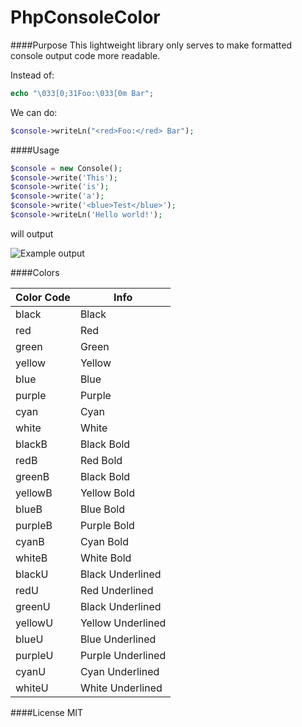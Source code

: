 # PhpConsoleColor

####Purpose
This lightweight library only serves to make formatted console output code more readable.

Instead of:
```php
echo "\033[0;31Foo:\033[0m Bar";
```
We can do:
```php
$console->writeLn("<red>Foo:</red> Bar");
```

####Usage
```php
$console = new Console();
$console->write('This');
$console->write('is');
$console->write('a');
$console->write('<blue>Test</blue>');
$console->writeLn('Hello world!');
```
will output

![Example output](http://i.imgur.com/jmJe8vu.png)

####Colors

| Color Code | Info              |
|------------|-------------------|
| black      | Black             |
| red        | Red               |
| green      | Green             |
| yellow     | Yellow            |
| blue       | Blue              |
| purple     | Purple            |
| cyan       | Cyan              |
| white      | White             |
| blackB     | Black Bold        |
| redB       | Red Bold          |
| greenB     | Black Bold        |
| yellowB    | Yellow Bold       |
| blueB      | Blue Bold         |
| purpleB    | Purple Bold       |
| cyanB      | Cyan Bold         |
| whiteB     | White Bold        |
| blackU     | Black Underlined  |
| redU       | Red Underlined    |
| greenU     | Black Underlined  |
| yellowU    | Yellow Underlined |
| blueU      | Blue Underlined   |
| purpleU    | Purple Underlined |
| cyanU      | Cyan Underlined   |
| whiteU     | White Underlined  |

####License
MIT
